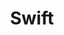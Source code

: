---
title: Swift
description: Swift is a high-level general-purpose, multi-paradigm, compiled programming language developed by Apple Inc. and the open-source community.
opinion: It's great 👌
link: https://swift.org
ring: adopt
quadrant: languages-and-frameworks
businessModel: open-source
projectIds:
  - mixo
---